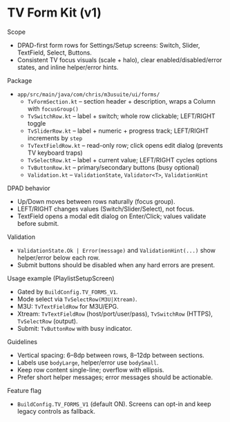 # TV Form Kit (v1)

Scope
- DPAD-first form rows for Settings/Setup screens: Switch, Slider, TextField, Select, Buttons.
- Consistent TV focus visuals (scale + halo), clear enabled/disabled/error states, and inline helper/error hints.

Package
- `app/src/main/java/com/chris/m3usuite/ui/forms/`
  - `TvFormSection.kt` – section header + description, wraps a Column with `focusGroup()`
  - `TvSwitchRow.kt` – label + switch; whole row clickable; LEFT/RIGHT toggle
  - `TvSliderRow.kt` – label + numeric + progress track; LEFT/RIGHT increments by `step`
  - `TvTextFieldRow.kt` – read-only row; click opens edit dialog (prevents TV keyboard traps)
  - `TvSelectRow.kt` – label + current value; LEFT/RIGHT cycles options
  - `TvButtonRow.kt` – primary/secondary buttons (busy optional)
  - `Validation.kt` – `ValidationState`, `Validator<T>`, `ValidationHint`

DPAD behavior
- Up/Down moves between rows naturally (focus group).
- LEFT/RIGHT changes values (Switch/Slider/Select), not focus.
- TextField opens a modal edit dialog on Enter/Click; values validate before submit.

Validation
- `ValidationState.Ok | Error(message)` and `ValidationHint(...)` show helper/error below each row.
- Submit buttons should be disabled when any hard errors are present.

Usage example (PlaylistSetupScreen)
- Gated by `BuildConfig.TV_FORMS_V1`.
- Mode select via `TvSelectRow(M3U|Xtream)`.
- M3U: `TvTextFieldRow` for M3U/EPG.
- Xtream: `TvTextFieldRow` (host/port/user/pass), `TvSwitchRow` (HTTPS), `TvSelectRow` (output).
- Submit: `TvButtonRow` with busy indicator.

Guidelines
- Vertical spacing: 6–8dp between rows, 8–12dp between sections.
- Labels use `bodyLarge`, helper/error use `bodySmall`.
- Keep row content single-line; overflow with ellipsis.
- Prefer short helper messages; error messages should be actionable.

Feature flag
- `BuildConfig.TV_FORMS_V1` (default ON). Screens can opt-in and keep legacy controls as fallback.

